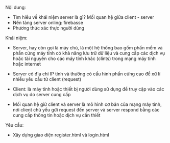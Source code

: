 Nội dung:
- Tìm hiểu về khái niệm server là gì? Mối quan hệ giữa client - server
- Nền tảng server onling: firebasse
- Phương thức xác thực người dùng



Khái niệm: 
- Server, hay còn gọi là máy chủ, là một hệ thống bao gồm phần mềm và phần cứng máy tính có khả năng lưu trữ dữ liệu và cung cấp các dịch vụ hoặc tài nguyên cho các máy tính khác (clints) trong mạng máy tính hoặc internet

- Server có địa chỉ IP tỉnh và thường có cấu hình phần cứng cao để xử lí 
 nhiều yêu cầu từ client (request) 

- Client: là máy tính hoặc thiết bị người dùng sử dụng để truy cập vào các dịch vụ do server cung cấp

- Mối quan hệ giữ client và server là mô hình cơ bản của mạng máy tính, nơi client chủ yếu gửi request đến server và server respond bằng các cung cấp thông tin hoặc dịch vụ cần thiết


Yêu cầu:
- Xây dựng giao diện register.html và login.html
